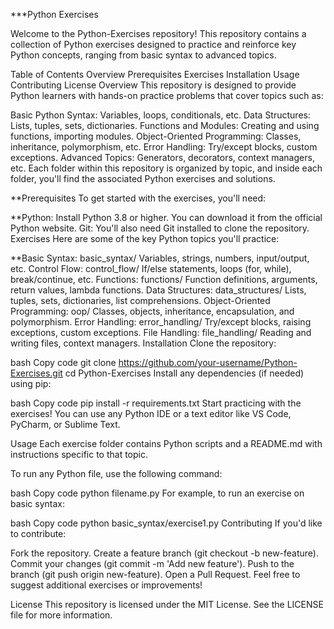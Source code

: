 ***Python Exercises

Welcome to the Python-Exercises repository! This repository contains a collection of Python exercises designed to practice and reinforce key Python concepts, ranging from basic syntax to advanced topics.

Table of Contents
Overview
Prerequisites
Exercises
Installation
Usage
Contributing
License
Overview
This repository is designed to provide Python learners with hands-on practice problems that cover topics such as:

Basic Python Syntax: Variables, loops, conditionals, etc.
Data Structures: Lists, tuples, sets, dictionaries.
Functions and Modules: Creating and using functions, importing modules.
Object-Oriented Programming: Classes, inheritance, polymorphism, etc.
Error Handling: Try/except blocks, custom exceptions.
Advanced Topics: Generators, decorators, context managers, etc.
Each folder within this repository is organized by topic, and inside each folder, you'll find the associated Python exercises and solutions.

**Prerequisites
To get started with the exercises, you'll need:

**Python: Install Python 3.8 or higher. You can download it from the official Python website.
Git: You'll also need Git installed to clone the repository.
Exercises
Here are some of the key Python topics you'll practice:

**Basic Syntax: basic_syntax/
Variables, strings, numbers, input/output, etc.
Control Flow: control_flow/
If/else statements, loops (for, while), break/continue, etc.
Functions: functions/
Function definitions, arguments, return values, lambda functions.
Data Structures: data_structures/
Lists, tuples, sets, dictionaries, list comprehensions.
Object-Oriented Programming: oop/
Classes, objects, inheritance, encapsulation, and polymorphism.
Error Handling: error_handling/
Try/except blocks, raising exceptions, custom exceptions.
File Handling: file_handling/
Reading and writing files, context managers.
Installation
Clone the repository:

bash
Copy code
git clone https://github.com/your-username/Python-Exercises.git
cd Python-Exercises
Install any dependencies (if needed) using pip:

bash
Copy code
pip install -r requirements.txt
Start practicing with the exercises! You can use any Python IDE or a text editor like VS Code, PyCharm, or Sublime Text.

Usage
Each exercise folder contains Python scripts and a README.md with instructions specific to that topic.

To run any Python file, use the following command:

bash
Copy code
python filename.py
For example, to run an exercise on basic syntax:

bash
Copy code
python basic_syntax/exercise1.py
Contributing
If you'd like to contribute:

Fork the repository.
Create a feature branch (git checkout -b new-feature).
Commit your changes (git commit -m 'Add new feature').
Push to the branch (git push origin new-feature).
Open a Pull Request.
Feel free to suggest additional exercises or improvements!

License
This repository is licensed under the MIT License. See the LICENSE file for more information.


